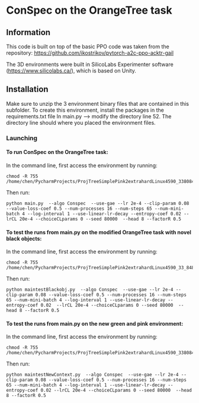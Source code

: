 


# ConSpec on the OrangeTree task

## Information
This code is built on top of the basic PPO code was taken from the repository: https://github.com/ikostrikov/pytorch-a2c-ppo-acktr-gail

The 3D environments were built in SilicoLabs Experimenter software (https://www.silicolabs.ca/), which is based on Unity. 


## Installation
Make sure  to unzip the 3 environment binary files that are contained in this subfolder. 
To create this environment, install the packages in the requirements.txt file
In main.py --> modify the directory line 52. The directory line should where you placed the environment files. 


### Launching

#### To run ConSpec on the OrangeTree task: 
In the command line, first access the environment by running: 
```
chmod -R 755 /home/chen/PycharmProjects/ProjTreeSimplePink2extrahardLinux4590_338084842miss/GridWorld.x86_64
```
Then run: 
```
python main.py  --algo Conspec  --use-gae --lr 2e-4 --clip-param 0.08 --value-loss-coef 0.5 --num-processes 16 --num-steps 65 --num-mini-batch 4 --log-interval 1 --use-linear-lr-decay --entropy-coef 0.02 --lrCL 20e-4 --choiceCLparams 0 --seed 80000  --head 8 --factorR 0.5
```
#### To test the runs from main.py on the modified OrangeTree task with novel black objects: 
In the command line, first access the environment by running: 
```
chmod -R 755 /home/chen/PycharmProjects/ProjTreeSimplePink2extrahardLinux4590_33_84842onevarb/GridWorld.x86_64 
```
Then run: 
```
python maintestBlackobj.py  --algo Conspec  --use-gae --lr 2e-4 --clip-param 0.08 --value-loss-coef 0.5 --num-processes 16 --num-steps 65 --num-mini-batch 4 --log-interval 1 --use-linear-lr-decay --entropy-coef 0.02  --lrCL 20e-4 --choiceCLparams 0 --seed 80000  --head 8 --factorR 0.5
```
#### To test the runs from main.py on the new green and pink environment:
In the command line, first access the environment by running: 
```
chmod -R 755 /home/chen/PycharmProjects/ProjTreeSimplePink2extrahardLinux4590_338084842TestmissRoommgp/GridWorld.x86_64  
```
Then run: 
```
python maintestNewContext.py  --algo Conspec  --use-gae --lr 2e-4 --clip-param 0.08 --value-loss-coef 0.5 --num-processes 16 --num-steps 65 --num-mini-batch 4 --log-interval 1 --use-linear-lr-decay --entropy-coef 0.02 --lrCL 20e-4 --choiceCLparams 0 --seed 80000  --head 8 --factorR 0.5
```


